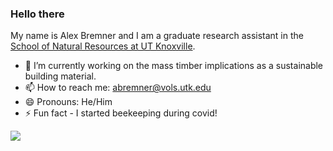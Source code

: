 ### Hello there

My name is Alex Bremner and I am a graduate research assistant in the [School of Natural Resources at UT Knoxville](https://naturalresources.tennessee.edu/).

- 🌱 I’m currently working on the mass timber implications as a sustainable building material. 
- 📫 How to reach me: abremner@vols.utk.edu
- 😄 Pronouns: He/Him
- ⚡ Fun fact - I started beekeeping during covid!


![](https://media1.giphy.com/media/3o6Zt481isNVuQI1l6/giphy.gif)
